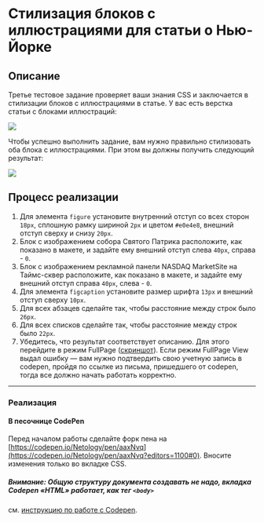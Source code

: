 # Стилизация блоков с иллюстрациями для статьи о Нью-Йорке

## Описание

Третье тестовое задание проверяет ваши знания CSS и заключается в стилизации блоков с иллюстрациями в статье.
У вас есть верстка статьи с блоками иллюстраций:

![](https://netology-code.github.io/html-2-homeworks/sources/1-2/new-york-task.jpg)

Чтобы успешно выполнить задание, вам нужно правильно стилизовать оба блока с иллюстрациями. При этом вы должны получить следующий результат:

![](https://netology-code.github.io/html-2-homeworks/sources/1-2/new-york-result.jpg)

## Процесс реализации

1. Для элемента `figure` установите внутренний отступ со всех сторон `18px`, сплошную рамку шириной `2px` и цветом `#e0e4e8`, внешний отступ сверху и снизу `20px`.
2. Блок с изображением собора Святого Патрика расположите, как показано в макете, и задайте ему внешний отступ слева `40px`, справа - `0`.
3. Блок с изображением рекламной панели NASDAQ MarketSite на Таймс-сквер расположите, как показано в макете, и задайте ему внешний отступ справа `40px`, слева - `0`.
4. Для элемента `figcaption` установите размер шрифта `13px` и внешний отступ сверху `10px`.
5. Для всех абзацев сделайте так, чтобы расстояние между строк было `26px`.
6. Для всех списков сделайте так, чтобы расстояние между строк было `22px`.
7. Убедитесь, что результат соответствует описанию. Для этого перейдите в режим FullPage ([скриншот](/sources/screen.md)). Если режим FullPage View выдал ошибку — вам нужно подтвердить свою учетную запись в codepen, пройдя по ссылке из письма, пришедшего от codepen, тогда все должно начать работать корректно.
---

### Реализация

#### В песочнице CodePen

Перед началом работы сделайте форк пена на [https://codepen.io/Netology/pen/aaxNvq](https://codepen.io/Netology/pen/aaxNvq?editors=1100#0). Вносите изменения только во вкладке CSS.

##### Внимание: Общую структуру документа создавать не надо, вкладка Codepen «HTML» работает, как тег `<body>`
см. [инструкцию по работе с Codepen](https://github.com/netology-code/guides/tree/master/codepen).
